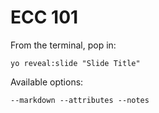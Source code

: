 
# ECC 101

From the terminal, pop in:

  ```yo reveal:slide "Slide Title"```

Available options:

 ```--markdown --attributes --notes```
